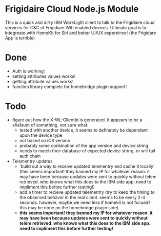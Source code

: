 # Frigidaire Cloud Node.js Module

This is a quick and dirty IBM WorkLight client to talk to the Frigidaire cloud services for C&C of Frigidiare Wifi enabled devices.  Ultimate goal is to integreate with HomeKit for Siri and better UI/UX expereince!  (the Frigidare App is terrible)

# Done
* Auth is working!
* setting attributes values works!
* getting attribute values works!
* function library complete for homebridge plugin support!

# Todo
* figure out how the X-WL-ClientId is generated.  it appears to be a sha1sum of something, not sure what.  
  * tested with another device, it seems to definately be dependant upon the device type
  * not based on iOS version
  * probably some conbination of the app version and device string
  * needs to match their database of expected device string, or will fail auth chain
* Telementry updates
  * 'build out a way to receive updated telementry and cache it locally' (this seems important!  they banned my IP for whatever reason.  it may have been because updates were sent to quickly without telem retrieved.  who knows what this does to the IBM side app.  need to impliment this before further testing!)
  * add a timer to recieve updated telementry (try to keep the timing to the observed behavor in the real client.  seems to be every 2-4 seconds.  however, maybe we need less if homekit is not focued?  this may be done on the homebridge plugin side)
  * **this seems important!  they banned my IP for whatever reason.  it may have been because updates were sent to quickly without telem retrieved.  who knows what this does to the IBM side app.  need to impliment this before further testing!**
